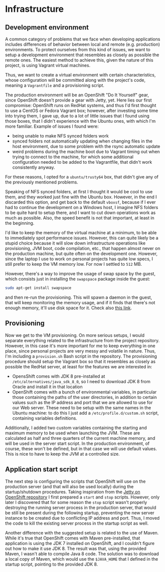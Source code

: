 # Infrastructure


## Development environment

A common category of problems that we face when developing applications includes differences of behavior between local and remote (e.g. production) environments. To protect ourselves from this kind of issues, we want to setup a development environment that resembles as closely as possible the remote ones. The easiest method to achieve this, given the nature of this project, is using Vagrant virtual machines.

Thus, we want to create a virtual environment with certain characteristics, whose configuration will be committed along with the project's code, meaning a `Vagrantfile` and a provisioning script.

The production environment will be an OpenShift "Do It Yourself" gear, since OpenShift doesn't provide a gear with Jetty, yet. Here lies our first compromise: OpenShift runs on RedHat systems, and thus I'd first thought to use a CentOS or Fedora Vagrant box; however, after investing some time into trying them, I gave up, due to a lot of little issues that I found using those boxes, that I didn't experience with the Ubuntu ones, with which I'm more familiar. Example of issues I found were:
- being unable to make NFS synced folders work
- synced folders not automatically updating when changing files in the host environment, due to some problem with the rsync automatic update
- weird problems during the machine boot due to Vagrant timing out when trying to connect to the machine, for which some additional configuration needed to be added to the Vagrantfile, that didn't work consistently anyway.

For these reasons, I opted for a `ubuntu/trusty64` box, that didn't give any of the previously mentioned problems.

Speaking of NFS synced folders, at first I thought it would be cool to use them, and they worked just fine with the Ubuntu box. However, in the end I discarded this option, and get back to the default `vboxsf`, because if I ever had to continue the development on a Windows host, I imagine NFS folders to be quite hard to setup there, and I want to cut down operations work as much as possible. Also, the speed benefit is not that important, at least in the beginning.

I'd like to keep the memory of the virtual machine at a minimum, to be able to immediately spot performance issues. However, this can quite likely be a stupid choice because it will slow down infrastructure operations like provisioning, JVM boot, code compilation, etc., that happen almost never on the production machine, but quite often on the development one. However, since the laptop I use to work on personal projects has quite low specs, I still prefer to keep the VM memory low. For now I settled to `512` MB.

However, there's a way to improve the usage of swap space by the guest, which consists just in installing the `swapspace` package inside the guest:

```bash
sudo apt-get install swapspace
```

and then re-run the provisioning. This will spawn a daemon in the guest, that will keep monitoring the memory usage, and if it finds that there's not enough memory, it'll use disk space for it. Check also [this link](https://superuser.com/questions/1058491).


## Provisioning

Now we get to the VM provisioning. On more serious setups, I would separate everything related to the infrastructure from the project repository. However, in this case it's more important for me to keep everything in one place, since personal projects are very messy and volatile in nature. Thus, I'm including a `provision.sh` Bash script in the repository. The provisioning procedure should setup the Vagrant box so that it resembles as closely as possible the RedHat server, at least for the features we are interested in:
- OpensShift comes with JDK 8 pre-installed at `/etc/alternatives/java_sdk_8_0`, so I need to download JDK 8 from Oracle and install it in that location
- OpenShift comes with a bunch of environmental variables, in particular those containing the paths of the user directories, in addition to certain values such as the IP address and port that we are allowed to use for our Web server. These need to be setup with the same names in the Ubuntu machine: to do this I just add a `/etc/profile.d/custom.sh` script, containing variables definitions.

Additionally, I added two custom variables containing the starting and maximum memory to be used when launching the JVM. These are calculated as half and three quarters of the current machine memory, and will be used in the server start script. In the production environment, of course, these won't be defined, but in that case we will use default values. This is nice to have to keep the JVM at a controlled size.


## Application start script

The next step is configuring the scripts that OpenShift will use on the production server (and that will also be used locally) during the startup/shutdown procedures. Taking inspiration from the [Jetty on OpenShift repository](https://github.com/openshift-quickstart/jetty-openshift-quickstart) I first prepared a `start` and `stop` scripts. However, only later I discovered that for some reason the `stop` script wasn't properly destroying the running server process in the production server, that would be still be present during the following startup, preventing the new server instance to be created due to conflicting IP address and port. Thus, I moved the code to kill the existing server process in the startup script as well.

Another difference with the suggested setup is related to the use of Maven. While it's true that OpenShift comes with Maven pre-installed, that application is using the JDK 7 installed on OpenShift, and I couldn't figure out how to make it use JDK 8. The result was that, using the provided Maven, I wasn't able to compile Java 8 code. The solution was to download a local copy of Maven, which would use the `$JAVA_HOME` that I defined in the startup script, pointing to the provided JDK 8.
